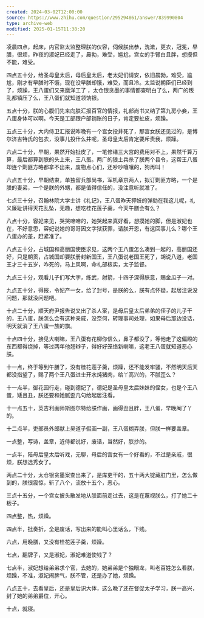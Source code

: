 ```yaml
---
created: 2024-03-02T12:00:00
source: https://www.zhihu.com/question/295294861/answer/839990804
type: archive-web
modified: 2025-01-15T11:38:20
---
```


凌晨四点，起床，内官监太监整理朕的仪容，伺候朕出恭，洗漱，更衣，冠冕，早膳，很烦，昨夜的淑妃已经走了，晨勃，难受，尴尬，宫女的手臂白且胖，想摸但不能，难受。

四点五十分，给圣母皇太后，母后皇太后，老太妃们请安，依旧晨勃，难受，尴尬，刚才有早膳时不饿，现在没早膳却饿，难受，而且冷。太监说朝臣们已经到了，烦躁，王八蛋们又来磨洋工了 ，太仓银贪墨的事情都查明白了么，两广的叛乱都镇压了么，王八蛋们就知道领饷银。

五点十分，朕的心腹们先来向朕汇报百官的情报，礼部尚书又纳了第九房小妾，王八蛋身体可以啊。今天是工部跟户部销账的日子，肯定要扯皮，烦躁。

五点三十分，大内侍卫汇报说昨晚有一个宫女投井死了，那宫女朕还见过的，是博尔济吉特氏的包衣，没事儿投什么井呢，圣母皇太后肯定要斥责我，烦躁。

六点二十分，早朝，果然开始扯皮了，一笔修缮三大宫的费用对不上，果然千算万算，最后都算到朕的头上来，王八蛋。两广的狼土兵杀了朕两个县令，这帮王八蛋却连个剿匪方略都拿不出来，废物点心们，还吵吵嚷嚷的，狗再叫！

六点五十分，早朝结束，单独留兵部尚书，军机章京两人，拟订剿匪方略，一个是朕的妻弟，一个是朕的外甥，都是值得信任的，没注意听就准了。

七点三十分，召翰林院大学士讲《礼记》，王八蛋昨天狎妓的弹劾在我这儿呢，礼义廉耻讲得天花乱坠，无趣，想吃桂花莲子羹，今天午膳会有么？

八点十分，容妃来见，哭哭啼啼的，她哭起来真好看，想摸她的脚，但是淑妃也在，不好意思，容妃说她的哥哥因文字狱获罪，请朕开恩，有这回事儿么？哪个王八蛋办的差，赶紧准了。

八点五十分，占城国和高丽国使臣求见，这两个王八蛋怎么凑到一起的，高丽国还好，只是朝贡，占城国却要朕册封新国王，王八蛋说老国王死了，胡说八道，老国王才三十五岁，咋死的，马上风啊，命礼部核实，太子监督。

九点三十分，观看儿子们写大字，练武，射箭，十四子深得朕意，赐金瓜子一对。

九点五十分，得报，令妃产一女，给了封号，是朕的么，朕有点怀疑，起居注说没问题，那就没问题吧。

十点二十分，顺天府尹报告说又出了杀人案，是母后皇太后弟弟的侄子的儿子干的，王八蛋，朕怎么会有这种亲戚，没奈何，转理事司处理，如果母后那边没话，明天就消了王八蛋一族的旗。

十点四十分，接见大喇嘛，王八蛋有花柳你信么，鼻子都没了，等他走了这偏殿的东西都得烧掉，等过两年他翘辫子，得好好笼络新喇嘛，这老王八蛋就知道恶心朕。

十一点，终于等到午膳了，没有桂花莲子羹，烦躁，还不能发牢骚，不然明天后天都没指望了，赐了两个王八蛋进士开水炖猪肉，给丫高兴的，不腻歪么？

十一点半，御花园行走，碰到德妃了，德妃是圣母皇太后妹妹的侄女，也是个王八蛋，矮且丑，朕还要和她腻歪几句给起居注看。

十一点五十，英吉利画师斯图尔特给朕作画，画得丑且胖，王八蛋，早晚阉了丫的。

十二点半，吏部员外郎献上吴道子假画一副，王八蛋糊弄朕，但朕一样要盖章。

一点整，写诗，盖章，近侍都说好，废话，当然好，朕抄的。

一点半，陪母后皇太后听戏，无聊，母后的宫女有一个好看的，不过是亲戚，很烦，朕想选秀女了。

两点二十分，太仓银贪墨案查出来了，是库吏干的，五十两大锭藏肛门里，怎么做到的，朕很震惊，斩了八个，流放十五个，恶心。

三点十五分，一个宫女披头散发地从朕面前走过去，这是在蔑视朕么，打了她二十板子。

四点整，热，烦躁。

四点半，批奏折，全是废话，写出来的能叫心里话么，下贱。

六点，用晚膳，又没有桂花莲子羹，烦躁。

七点，翻牌子，又是淑妃，淑妃难道使钱了？

七点半，淑妃想给弟弟求个官，去她的，她弟弟是个独眼龙，叫老百姓怎么看朕，烦躁，不准，淑妃闹脾气，朕不管，还是办了她，烦躁。

八点五十，去看皇后，还是皇后识大体，这么晚了还在督促太子学习，朕一高兴，封了她的弟弟爵位，开心。

十点，就寝。
